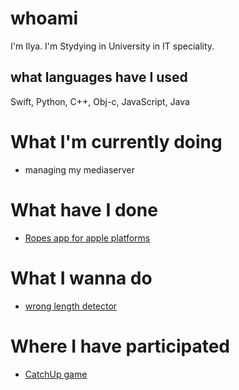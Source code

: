 # whoami
I'm Ilya. I'm Stydying in University in IT speciality.
## what languages have I used
Swift, Python, C++, Obj-c, JavaScript, Java
# What I'm currently doing
- managing my mediaserver

# What have I done
- [Ropes app for apple platforms](https://github.com/tytyu073iop/Ropes)

# What I wanna do
- [wrong length detector](https://github.com/tytyu073iop/Identifier)

# Where I have participated
- [CatchUp game](https://github.com/tytyu073iop/CatchUp)
